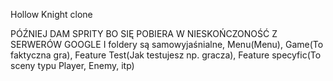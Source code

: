 Hollow Knight clone

PÓŹNIEJ DAM SPRITY BO SIĘ POBIERA W NIESKOŃCZONOŚĆ Z SERWERÓW GOOGLE
I foldery są samowyjaśnialne, Menu(Menu), Game(To faktyczna gra), Feature Test(Jak testujesz np. gracza), Feature specyfic(To sceny typu Player, Enemy, itp)
